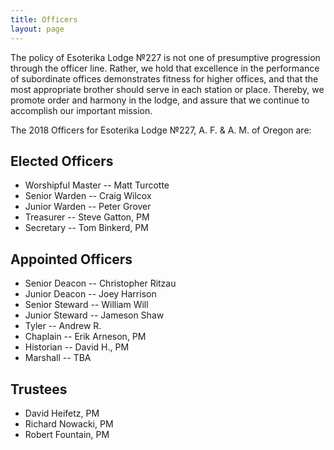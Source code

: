 ```yaml
---
title: Officers
layout: page
---
```


The policy of Esoterika Lodge №227 is not one of presumptive
progression through the officer line. Rather, we hold that excellence
in the performance of subordinate offices demonstrates fitness for
higher offices, and that the most appropriate brother should serve in
each station or place. Thereby, we promote order and harmony in the
lodge, and assure that we continue to accomplish our important
mission.

The 2018 Officers for Esoterika Lodge №227, A. F. & A. M. of Oregon are:

## Elected Officers

- Worshipful Master -- Matt Turcotte
- Senior Warden -- Craig Wilcox
- Junior Warden -- Peter Grover
- Treasurer -- Steve Gatton, PM
- Secretary -- Tom Binkerd, PM

## Appointed Officers
-    Senior Deacon -- Christopher Ritzau
-    Junior Deacon -- Joey Harrison
-    Senior Steward -- William Will
-    Junior Steward -- Jameson Shaw
-    Tyler -- Andrew R.
-    Chaplain -- Erik Arneson, PM
-    Historian -- David H., PM
-    Marshall -- TBA

## Trustees
-    David Heifetz, PM
-    Richard Nowacki, PM
-    Robert Fountain, PM
